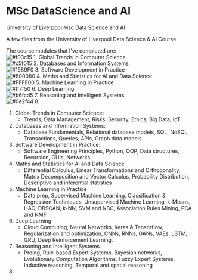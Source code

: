 # MSc DataScience and AI
University of Liverpool 
Msc Data Science and AI

A few files from the University of Liverpool Data Science & AI Course 

The course modules that I've completed are:    
![#f03c15](https://via.placeholder.com/15/f03c15/f03c15.png) 1. Global Trends in Computer Science   
![#c5f015](https://via.placeholder.com/15/c5f015/c5f015.png) 2. Databases and Information Systems  
![#1589F0](https://via.placeholder.com/15/1589F0/1589F0.png) 3. Software Development in Practice  
![#800080](https://via.placeholder.com/15/800080/#800080.png) 4. Maths and Statistics for AI and Data Science   
![#FFFF00](https://via.placeholder.com/15/FFFF00/FFFF00.png) 5. Machine Learning in Practice   
![#ff7f50](https://via.placeholder.com/15/ff7f50/ff7f50.png) 6. Deep Learning  
![#b6fcd5](https://via.placeholder.com/15/b6fcd5/b6fcd5.png) 7. Reasoning and Intelligent Systems    
![#0e2f44](https://via.placeholder.com/15/0e2f44/0e2f44.png) 8.   
    

1. Global Trends in Computer Science:
    * Trends, Data Management, Risks, Security, Ethics, Big Data, IoT
2. Databases and Information Systems:
    * Database Fundamentals, Relational database models, SQL, NoSQL, Transactions, Queries, APIs, Graph data models.  
3. Software Development in Practice:
    * Software Engineering Principles, Python, OOP, Data structures, Recursion, GUIs, Networks
4. Maths and Statistics for AI and Data Science
    * Differential Calculus, Linear Transformations and Orthogonality, Matrix Decomposition and Vector Calculus, Probability Distribution, Descriptive and inferential statistics
5. Machine Learning in Practice
    * Data prep, Supervised Machine Learning, Classification & Regression Techniques, Unsupervised Machine Learning, k-Means, HAC, DBSCAN, k-NN, SVM and NBC, Association Rules Mining,  PCA and NMF
6. Deep Learning
    * Cloud Computing, Neural Networks, Keras & Tensorflow, Regularization and optimization, CNNs, RNNs, GANs, VAEs, LSTM, GRU, Deep Reinforcement Learning.
7. Reasoning and Intelligent Systems
    * Prolog, Rule-based Expert Systems, Bayesian networks, Evolutionary Computation Algorithms, Fuzzy Expert Systems, Inductive reasoning, Temporal and spatial reasoning
8. 


